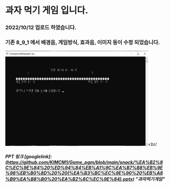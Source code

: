 # 과자 먹기 게임 입니다.
### 2022/10/12 업로드 하였습니다.
### 기존 8_9_1 에서 배경음, 게임방식, 효과음, 이미지 등이 수정 되었습니다.
<img src="/snack/game.png" width="450px" height="300px" title="px(픽셀) 크기 설정" alt="게임화면예시"></img><br/
##### PPT 링크 [googlelink]: (https://github.com/KIMCM1/Game_pgm/blob/main/snack/%EA%B2%8C%EC%9E%84%20%ED%94%84%EB%A1%9C%EA%B7%B8%EB%9E%98%EB%B0%8D%20%20(%EA%B3%BC%EC%9E%90%20%EB%A8%B9%EA%B8%B0%20%EA%B2%8C%EC%9E%84).pptx) "과자먹기게임"
